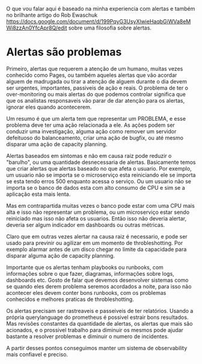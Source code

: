O que vou falar aqui é baseado na minha experiencia com alertas e também no brilhante artigo do Rob Ewaschuk https://docs.google.com/document/d/199PqyG3UsyXlwieHaqbGiWVa8eMWi8zzAn0YfcApr8Q/edit sobre uma filosofia sobre alertas.

# Alertas são problemas

Primeiro, alertas que requerem a atenção de um humano, muitas vezes conhecido como Pages, ou também aqueles alertas que vão acordar alguem de madrugada ou tirar a atenção de alguem durante o dia devem ser urgentes, importantes, passiveis de ação e reais. O problema de ter o over-monitoring ou mais alertas do que podemos controlar significa que que os analistas responsaveis vão parar de dar atenção para os alertas, ignorar eles quando acontecerem.

Um resumo é que um alerta tem que representar um PROBLEMA, e esse problema deve ter uma ação relacionada a ele. As ações podem ser conduzir uma investigação, alguma ação como remover um servidor defeituoso do balanceamento, criar uma ação de bugfix, ou até mesmo disparar uma ação de capacity planning.

Alertas baseados em sintomas e não em causa raiz pode reduzir o "barulho", ou uma quantidade desnecessaria de alertas. Basicamente temos que criar alertas que alertas baseado no que afeta o usuario. Por exemplo, um usuario não se importa se o microserviço esta reiniciando ele se importa se esta tendo erros 500 enquanto acessa o serviço. Ou um usuario não se importa se o banco de dados esta com alto consumo de CPU e sim se a aplicação esta mais lenta.

Mas em contrapartida muitas vezes o banco pode estar com uma CPU mais alta e isso não representar um problema, ou um microserviço estar sendo reiniciado mas isso não afeta os usuarios. Então isso não deveria alertar, deveria ser algum indicador em dashboards ou outras métricas.

Claro que em outras vezes alertar na causa raiz é necessario, e pode ser usado para previnir ou agilizar em um momento de throbleshotting. Por exemplo alarmar antes de um disco chegar no limite da capacidade para disparar alguma ação de capacity planning.

Importante que os alertas tenham playbooks ou runbooks, com informações sobre o que fazer, diagramas, informações sobre logs, dashboards etc. Gosto de falar que devemos desenvolver sistemas como se quando eles derem problema seremos acordados a noite, para isso não acontecer eles devem conter bons runbooks, com os problemas conhecidos e melhores praticas de throbleshotting.

Os alertas precisam ser rastreaveis e passeiveis de ter relatórios. Usando a própria querylanguage do prometheus é possivel estrair bons resultados. Mas revisões constantes da quantidade de alertas, os alertas que mais são acionados, e o prossivel trabalho para diminuir os mesmos pode ajudar bastante a resolver problemas e diminuir o numero de incidentes.

A partir desses pontos conseguimos manter um sistema de observability mais confiavel e preciso.
